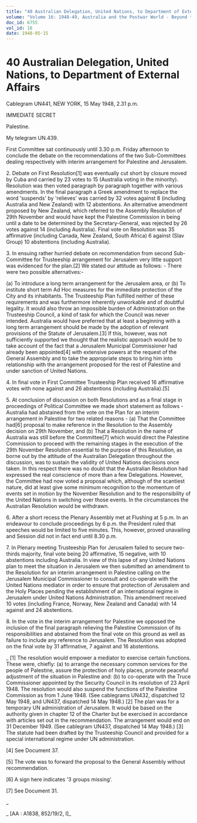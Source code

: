 ```yaml
---
title: "40 Australian Delegation, United Nations, to Department of External Affairs"
volume: "Volume 16: 1948-49, Australia and the Postwar World - Beyond the Region"
doc_id: 6755
vol_id: 16
date: 1948-05-15
---
```


# 40 Australian Delegation, United Nations, to Department of External Affairs

Cablegram UN441, NEW YORK, 15 May 1948, 2.31 p.m.

IMMEDIATE SECRET

Palestine.

My telegram UN.439.

First Committee sat continuously until 3.30 p.m. Friday afternoon to conclude the debate on the recommendations of the two Sub-Committees dealing respectively with interim arrangement for Palestine and Jerusalem.

2\. Debate on First Resolution[1] was eventually cut short by closure moved by Cuba and carried by 23 votes to 15 (Australia voting in the minority). Resolution was then voted paragraph by paragraph together with various amendments. In the final paragraph a Greek amendment to replace the word 'suspends' by 'relieves' was carried by 32 votes against 8 (including Australia and New Zealand) with 12 abstentions. An alternative amendment proposed by New Zealand, which referred to the Assembly Resolution of 29th November and would have kept the Palestine Commission in being until a date to be determined by the Secretary-General, was rejected by 26 votes against 14 (including Australia). Final vote on Resolution was 35 affirmative (including Canada, New Zealand, South Africa) 6 against (Slav Group) 10 abstentions (including Australia).

3\. In ensuing rather hurried debate on recommendation from second Sub-Committee for Trusteeship arrangement for Jerusalem very little support was evidenced for the plan.[2] We stated our attitude as follows: - There were two possible alternatives:-

(a) To introduce a long term arrangement for the Jerusalem area, or (b) To institute short term Ad Hoc measures for the immediate protection of the City and its inhabitants. The Trusteeship Plan fulfilled neither of these requirements and was furthermore inherently unworkable and of doubtful legality. It would also throw an impossible burden of Administration on the Trusteeship Council, a kind of task for which the Council was never intended. Australia would have preferred that at least a beginning with a long term arrangement should be made by the adoption of relevant provisions of the Statute of Jerusalem.[3] If this, however, was not sufficiently supported we thought that the realistic approach would be to take account of the fact that a Jerusalem Municipal Commissioner had already been appointed[4] with extensive powers at the request of the General Assembly and to take the appropriate steps to bring him into relationship with the arrangement proposed for the rest of Palestine and under sanction of United Nations.

4\. In final vote in First Committee Trusteeship Plan received 16 affirmative votes with none against and 26 abstentions (including Australia).[5]

5\. At conclusion of discussion on both Resolutions and as a final stage in proceedings of Political Committee we made short statement as follows - Australia had abstained from the vote on the Plan for an interim arrangement in Palestine for two related reasons - (a) That the Committee had[6] proposal to make reference in the Resolution to the Assembly decision on 29th November, and (b) That a Resolution in the name of Australia was still before the Committee[7] which would direct the Palestine Commission to proceed with the remaining stages in the execution of the 29th November Resolution essential to the purpose of this Resolution, as borne out by the attitude of the Australian Delegation throughout the discussion, was to sustain the validity of United Nations decisions once taken. In this respect there was no doubt that the Australian Resolution had expressed the real conscience of more than a few Delegations. However, the Committee had now voted a proposal which, although of the scantiest nature, did at least give some minimum recognition to the momentum of events set in motion by the November Resolution and to the responsibility of the United Nations in switching over those events. In the circumstances the Australian Resolution would be withdrawn.

6\. After a short recess the Plenary Assembly met at Flushing at 5 p.m. In an endeavour to conclude proceedings by 6 p.m. the President ruled that speeches would be limited to five minutes. This, however, proved unavailing and Session did not in fact end until 8.30 p.m.

7\. In Plenary meeting Trusteeship Plan for Jerusalem failed to secure two-thirds majority, final vote being 20 affirmative, 15 negative, with 10 abstentions including Australia. In view of this lapse of any United Nations plan to meet the situation in Jerusalem we then submitted an amendment to the Resolution for an interim arrangement in Palestine calling on the Jerusalem Municipal Commissioner to consult and co-operate with the United Nations mediator in order to ensure that protection of Jerusalem and the Holy Places pending the establishment of an international regime in Jerusalem under United Nations Administration. This amendment received 10 votes (including France, Norway, New Zealand and Canada) with 14 against and 24 abstentions.

8\. In the vote in the interim arrangement for Palestine we opposed the inclusion of the final paragraph relieving the Palestine Commission of its responsibilities and abstained from the final vote on this ground as well as failure to include any reference to Jerusalem. The Resolution was adopted on the final vote by 31 affirmative, 7 against and 16 abstentions.

_ [1] The resolution would empower a mediator to exercise certain functions. These were, chiefly: (a) to arrange the necessary common services for the people of Palestine, assure the protection of holy places, promote peaceful adjustment of the situation in Palestine and: (b) to co-operate with the Truce Commissioner appointed by the Security Council in its resolution of 23 April 1948. The resolution would also suspend the functions of the Palestine Commission as from 1 June 1948. (See cablegrams UN432, dispatched 12 May 1948, and UN437, dispatched 14 May 1948.) [2] The plan was for a temporary UN administration of Jerusalem. It would be based on the authority given in chapter 12 of the Charter but be exercised in accordance with articles set out in the recommendation. The arrangement would end on 31 December 1949. (See cablegram UN437, dispatched 14 May 1948.) [3] The statute had been drafted by the Trusteeship Council and provided for a special international regime under UN administration.

[4] See Document 37.

[5] The vote was to forward the proposal to the General Assembly without recommendation.

[6] A sign here indicates '3 groups missing'.

[7] See Document 31.

_

_ [AA : A1838, 852/19/2, I]_
